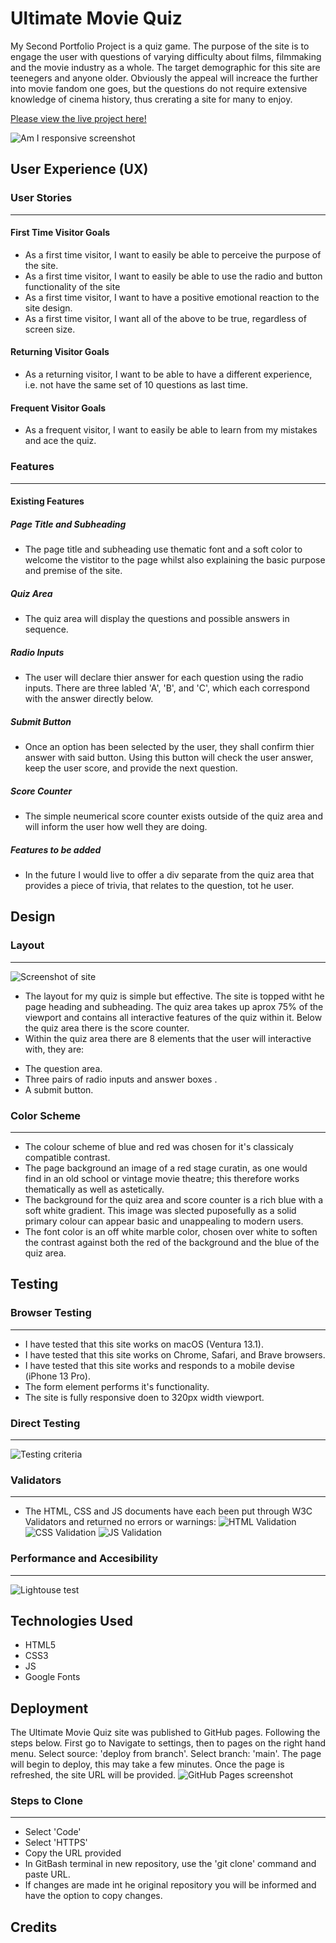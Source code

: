 # Ultimate Movie Quiz
My Second Portfolio Project is a quiz game. The purpose of the site is to engage the user with questions of varying difficulty about films, filmmaking and the movie industry as a whole. The target demographic for this site are teenegers and anyone older. Obviously the appeal will increace the further into movie fandom one goes, but the questions do not require extensive knowledge of cinema history, thus crerating a site for many to enjoy.

[Please view the live project here!](https://blahblahblah589.github.io/portfolio-project-2/)

![Am I responsive screenshot]()

## User Experience (UX)
### User Stories
----------------------------
#### First Time Visitor Goals
- As a first time visitor, I want to easily be able to perceive the purpose of the site.
- As a first time visitor, I want to easily be able to use the radio and button functionality of the site
- As a first time visitor, I want to have a positive emotional reaction to the site design.
- As a first time visitor, I want all of the above to be true, regardless of screen size.
#### Returning Visitor Goals
- As a returning visitor, I want to be able to have a different experience, i.e. not have the same set of 10 questions as last time.
#### Frequent Visitor Goals
- As a frequent visitor, I want to easily be able to learn from my mistakes and ace the quiz.

### Features
----------------------------
#### Existing Features
##### Page Title and Subheading
- The page title and subheading use thematic font and a soft color to welcome the vistitor to the page whilst also explaining the basic purpose and premise of the site.
##### Quiz Area
- The quiz area will display the questions and possible answers in sequence.
##### Radio Inputs
- The user will declare thier answer for each question using the radio inputs. There are three labled 'A', 'B', and 'C', which each correspond with the answer directly below.
##### Submit Button
- Once an option has been selected by the user, they shall confirm thier answer with said button. Using this button will check the user answer, keep the user score, and provide the next question.
##### Score Counter
- The simple neumerical score counter exists outside of the quiz area and will inform the user how well they are doing.
##### Features to be added
- In the future I would live to offer a div separate from the quiz area that provides a piece of trivia, that relates to the question, tot he user.
## Design
### Layout
----------------------------
![Screenshot of site](/assets/images/project2-site.png)
- The layout for my quiz is simple but effective. The site is topped witht he page heading and subheading. The quiz area takes up aprox 75% of the viewport and contains all interactive features of the quiz within it. Below the quiz area there is the score counter.
- Within the quiz area there are 8 elements that the user will interactive with, they are:
* The question area.
* Three pairs of radio inputs and answer boxes .
* A submit button.
### Color Scheme
----------------------------
- The colour scheme of blue and red was chosen for it's classicaly compatible contrast. 
- The page background an image of a red stage curatin, as one would find in an old school or vintage movie theatre; this therefore works thematically as well as astetically. 
- The background for the quiz area and score counter is a rich blue with a soft white gradient. This image was slected puposefully as a solid primary colour can appear basic and unappealing to modern users.
- The font color is an off white marble color, chosen over white to soften the contrast against both the red of the background and the blue of the quiz area.
## Testing
### Browser Testing
----------------------------
- I have tested that this site works on macOS (Ventura 13.1).
- I have tested that this site works on Chrome, Safari, and Brave browsers.
- I have tested that this site works and responds to a mobile devise (iPhone 13 Pro).
- The form element performs it's functionality.
- The site is fully responsive doen to 320px width viewport.
### Direct Testing
----------------------------
![Testing criteria](/assets/images/testing-js.png)
### Validators
----------------------------
- The HTML, CSS and JS documents have each been put through W3C Validators and returned no errors or warnings:
![HTML Validation](/assets/images/html-validation.png)
![CSS Validation](/assets/images/css-validation.png)
![JS Validation]()
### Performance and Accesibility
----------------------------
![Lightouse test](/assets/images/project2-lighthouse.png)
## Technologies Used
- HTML5
- CSS3
- JS
- Google Fonts
## Deployment
The Ultimate Movie Quiz site was published to GitHub pages. Following the steps below.
First go to 
Navigate to settings, then to pages on the right hand menu.
Select source: 'deploy from branch'. Select branch: 'main'.
The page will begin to deploy, this may take a few minutes. Once the page is refreshed, the site URL will be provided.
![GitHub Pages screenshot](/assets/images/project2-github.png)
### Steps to Clone
----------------------------
- Select 'Code'
- Select 'HTTPS'
- Copy the URL provided
- In GitBash terminal in new repository, use the 'git clone' command and paste URL.
- If changes are made int he original repository you will be informed and have the option to copy changes.
## Credits

